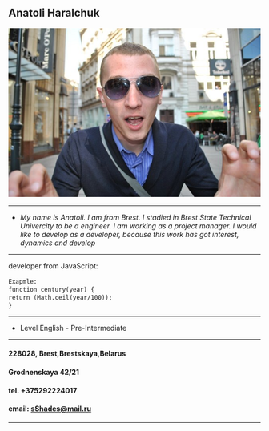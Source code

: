 ## Anatoli Haralchuk
![it's me](me.jpg)
___
* *My name is Anatoli. I am from Brest. I stadied in Brest State Technical Univercity to be a engineer. I am working as a project manager. I would like to develop as a developer, because this work has got interest, dynamics and develop*
___
developer from JavaScript:

    Exapmle:
    function century(year) {
    return (Math.ceil(year/100));
    }
___
* Level English - Pre-Intermediate 
___
#### 228028, Brest,Brestskaya,Belarus
#### Grodnenskaya 42/21
#### tel. +375292224017
#### email: sShades@mail.ru
___